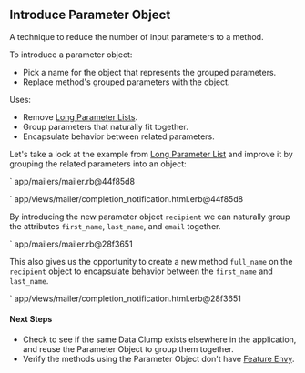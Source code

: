 ## Introduce Parameter Object

A technique to reduce the number of input parameters to a method.

To introduce a parameter object:

* Pick a name for the object that represents the grouped parameters.
* Replace method's grouped parameters with the object.

Uses:

* Remove [Long Parameter Lists](#long-parameter-list).
* Group parameters that naturally fit together.
* Encapsulate behavior between related parameters.

Let's take a look at the example from [Long Parameter List](#long-parameter-list) and 
improve it by grouping the related parameters into an object:

` app/mailers/mailer.rb@44f85d8

` app/views/mailer/completion_notification.html.erb@44f85d8

By introducing the new parameter object `recipient` we can naturally group the 
attributes `first_name`, `last_name`, and `email` together.

` app/mailers/mailer.rb@28f3651

This also gives us the opportunity to create a new method `full_name` on the `recipient`
object to encapsulate behavior between the `first_name` and `last_name`.

` app/views/mailer/completion_notification.html.erb@28f3651

#### Next Steps

* Check to see if the same Data Clump exists elsewhere in the application, and
 reuse the Parameter Object to group them together.
* Verify the methods using the Parameter Object don't have [Feature Envy](#feature-envy).
